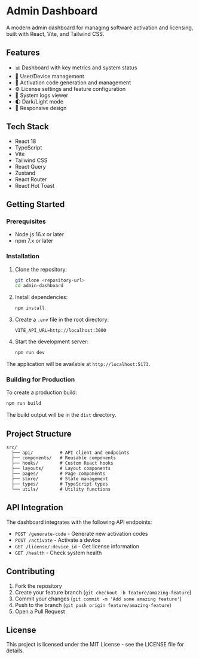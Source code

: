 # Admin Dashboard

A modern admin dashboard for managing software activation and licensing, built with React, Vite, and Tailwind CSS.

## Features

- 📊 Dashboard with key metrics and system status
- 👥 User/Device management
- 🔑 Activation code generation and management
- ⚙️ License settings and feature configuration
- 📝 System logs viewer
- 🌓 Dark/Light mode
- 📱 Responsive design

## Tech Stack

- React 18
- TypeScript
- Vite
- Tailwind CSS
- React Query
- Zustand
- React Router
- React Hot Toast

## Getting Started

### Prerequisites

- Node.js 16.x or later
- npm 7.x or later

### Installation

1. Clone the repository:
   ```bash
   git clone <repository-url>
   cd admin-dashboard
   ```

2. Install dependencies:
   ```bash
   npm install
   ```

3. Create a `.env` file in the root directory:
   ```
   VITE_API_URL=http://localhost:3000
   ```

4. Start the development server:
   ```bash
   npm run dev
   ```

The application will be available at `http://localhost:5173`.

### Building for Production

To create a production build:

```bash
npm run build
```

The build output will be in the `dist` directory.

## Project Structure

```
src/
  ├── api/          # API client and endpoints
  ├── components/   # Reusable components
  ├── hooks/        # Custom React hooks
  ├── layouts/      # Layout components
  ├── pages/        # Page components
  ├── store/        # State management
  ├── types/        # TypeScript types
  └── utils/        # Utility functions
```

## API Integration

The dashboard integrates with the following API endpoints:

- `POST /generate-code` - Generate new activation codes
- `POST /activate` - Activate a device
- `GET /license/:device_id` - Get license information
- `GET /health` - Check system health

## Contributing

1. Fork the repository
2. Create your feature branch (`git checkout -b feature/amazing-feature`)
3. Commit your changes (`git commit -m 'Add some amazing feature'`)
4. Push to the branch (`git push origin feature/amazing-feature`)
5. Open a Pull Request

## License

This project is licensed under the MIT License - see the LICENSE file for details.
